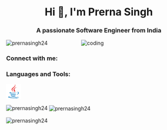 <h1 align="center">Hi 👋, I'm Prerna Singh</h1>
<h3 align="center">A passionate Software Engineer from India</h3>

<img align="right" alt="coding" width="300" src="https://user-images.githubusercontent.com/59734313/157189039-c09b3e38-9f42-42c0-ab54-14f1574190a7.gif">

<p align="left"> <img src="https://komarev.com/ghpvc/?username=prernasingh24&label=Profile%20views&color=0e75b6&style=flat" alt="prernasingh24" /> </p>

<h3 align="left">Connect with me:</h3>
<p align="left">
</p>

<h3 align="left">Languages and Tools:</h3>
<p align="left"> <a href="https://www.java.com" target="_blank" rel="noreferrer"> <img src="https://raw.githubusercontent.com/devicons/devicon/master/icons/java/java-original.svg" alt="java" width="40" height="40"/> </a> </p>

<p><img align="left" src="https://github-readme-stats.vercel.app/api/top-langs?username=prernasingh24&show_icons=true&locale=en&layout=compact" alt="prernasingh24" /></p>

<p>&nbsp;<img align="center" src="https://github-readme-stats.vercel.app/api?username=prernasingh24&show_icons=true&locale=en" alt="prernasingh24" /></p>

<p><img align="center" src="https://github-readme-streak-stats.herokuapp.com/?user=prernasingh24&" alt="prernasingh24" /></p>
